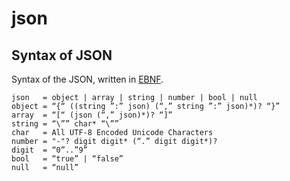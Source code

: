 # json

## Syntax of JSON

Syntax of the JSON, written in [EBNF](https://en.wikipedia.org/wiki/Extended_Backus%E2%80%93Naur_form).

```ebnf
json   = object | array | string | number | bool | null
object = “{“ ((string ”:” json) (“,” string ”:” json)*)? “}”
array  = “[“ (json (“,” json)*)? “]”
string = “\”” char* “\””
char   = All UTF-8 Encoded Unicode Characters
number = "-"? digit digit* (“.” digit digit*)?
digit  = “0”..”9”
bool   = “true” | “false”
null   = “null”
```
